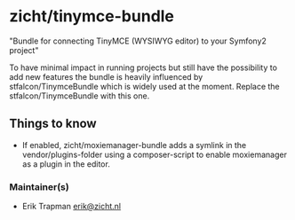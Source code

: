 # zicht/tinymce-bundle

"Bundle for connecting TinyMCE (WYSIWYG editor) to your Symfony2 project"

To have minimal impact in running projects but still have the possibility to add new features the bundle is heavily influenced by stfalcon/TinymceBundle which is widely used at the moment.
Replace the stfalcon/TinymceBundle with this one.

## Things to know
* If enabled, zicht/moxiemanager-bundle adds a symlink in the vendor/plugins-folder using a composer-script to enable moxiemanager as a plugin in the editor.

### Maintainer(s)
* Erik Trapman <erik@zicht.nl>

